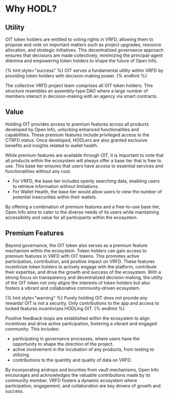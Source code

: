 # Why HODL?

## Utility

OIT token holders are entitled to voting rights in VRFD, allowing them to propose and vote on important matters such as project upgrades, resource allocation, and strategic initiatives. This decentralized governance approach ensures that decisions are made collectively, minimizing the principal-agent dilemma and empowering token holders to shape the future of Open Info.&#x20;

{% hint style="success" %}
OIT serves a fundamental utility within VRFD by providing token holders with decision-making power.&#x20;
{% endhint %}

The collective VRFD project team comprises all OIT token holders. This structure resembles an assembly-type DAO where a large number of members interact in decision-making with an agency via smart contracts.&#x20;

## Value

Holding OIT provides access to premium features across all products developed by Open Info, unlocking enhanced functionalities and capabilities. These premium features include privileged access to the CTRFD status. Once developed, HODLers are also granted exclusive benefits and insights related to wallet health.

While premium features are available through OIT, it is important to note that all products within the ecosystem will always offer a base tier that is free to use. This base tier ensures that users have access to essential services and functionalities without any cost.

* For VRFD, the base tier includes openly searching data, enabling users to retrieve information without limitations.
* For Wallet Health, the base tier would allow users to view the number of potential insecurities within their wallets.

By offering a combination of premium features and a free-to-use base tier, Open Info aims to cater to the diverse needs of its users while maintaining accessibility and value for all participants within the ecosystem.

## Premium Features

Beyond governance, the OIT token also serves as a premium feature mechanism within the ecosystem. Token holders can gain access to premium features in VRFD with OIT tokens. This promotes active participation, contribution, and positive impact on VRFD. These features incentivize token holders to actively engage with the platform, contribute their expertise, and drive the growth and success of the ecosystem. With a strong focus on transparency and decentralized decision-making, the utility of the OIT token not only aligns the interests of token holders but also fosters a vibrant and collaborative community-driven ecosystem.

{% hint style="warning" %}
Purely holding OIT does not provide any rewards! OIT is not a security. Only contributions to the app and access to locked features incentivizes HODLing OIT.
{% endhint %}

Positive feedback loops are established within the ecosystem to align incentives and drive active participation, fostering a vibrant and engaged community. This includes:

* participating in governance processes, where users have the opportunity to shape the direction of the project.&#x20;
* active involvement in the incubation of any products, from testing to utilizing.
* contributions to the quantity and quality of data on VRFD.

By incorporating airdrops and bounties from vault mechanisms, Open Info encourages and acknowledges the valuable contributions made by its community member. VRFD fosters a dynamic ecosystem where participation, engagement, and collaboration are key drivers of growth and success.
